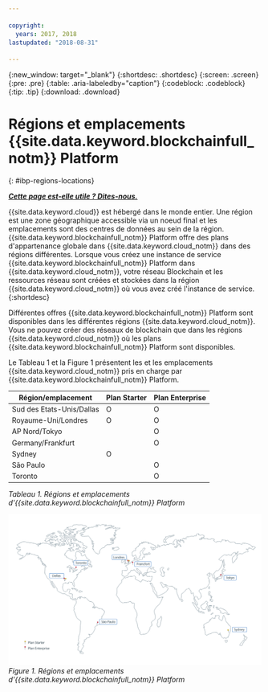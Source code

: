 ```yaml
---

copyright:
  years: 2017, 2018
lastupdated: "2018-08-31"

---
```


{:new_window: target="_blank"}
{:shortdesc: .shortdesc}
{:screen: .screen}
{:pre: .pre}
{:table: .aria-labeledby="caption"}
{:codeblock: .codeblock}
{:tip: .tip}
{:download: .download}


# Régions et emplacements {{site.data.keyword.blockchainfull_notm}} Platform
{: #ibp-regions-locations}


***[Cette page est-elle utile ? Dites-nous.](https://www.surveygizmo.com/s3/4501493/IBM-Blockchain-Documentation)***


{{site.data.keyword.cloud}} est hébergé dans le monde entier. Une région est une zone géographique accessible via un noeud final et les emplacements sont des centres de données au sein de la région. {{site.data.keyword.blockchainfull_notm}} Platform offre des plans d'appartenance globale dans {{site.data.keyword.cloud_notm}} dans des régions différentes. Lorsque vous créez une instance de service {{site.data.keyword.blockchainfull_notm}} Platform dans {{site.data.keyword.cloud_notm}}, votre réseau Blockchain et les ressources réseau sont créées et stockées dans la région {{site.data.keyword.cloud_notm}} où vous avez créé l'instance de service.
{:shortdesc}

Différentes offres {{site.data.keyword.blockchainfull_notm}} Platform sont disponibles dans les différentes régions {{site.data.keyword.cloud_notm}}. Vous ne pouvez créer des réseaux de blockchain que dans les régions {{site.data.keyword.cloud_notm}} où les plans {{site.data.keyword.blockchainfull_notm}} Platform sont disponibles.

Le Tableau 1 et la Figure 1 présentent les et les emplacements {{site.data.keyword.cloud_notm}} pris en charge par {{site.data.keyword.blockchainfull_notm}} Platform.

| Région/emplacement | Plan Starter | Plan Enterprise |
|--------|----------|----------|
| Sud des Etats-Unis/Dallas | O | O |
| Royaume-Uni/Londres | O | O |
| AP Nord/Tokyo |  | O |
| Germany/Frankfurt |  | O |
| Sydney | O |  |
| São Paulo |  | O |
| Toronto |  | O |

_Tableau 1. Régions et emplacements d'{{site.data.keyword.blockchainfull_notm}} Platform_


![Platform {{site.data.keyword.blockchainfull_notm}} : régions et emplacements](../images/ibp_regions.png "Plateforme {{site.data.keyword.blockchainfull_notm}} : régions et emplacements")  
_Figure 1. Régions et emplacements d'{{site.data.keyword.blockchainfull_notm}} Platform_
